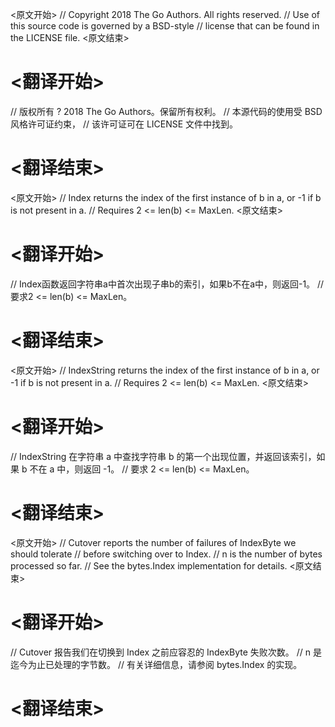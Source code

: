 
<原文开始>
// Copyright 2018 The Go Authors. All rights reserved.
// Use of this source code is governed by a BSD-style
// license that can be found in the LICENSE file.
<原文结束>

# <翻译开始>
// 版权所有 ? 2018 The Go Authors。保留所有权利。
// 本源代码的使用受 BSD 风格许可证约束，
// 该许可证可在 LICENSE 文件中找到。
# <翻译结束>


<原文开始>
// Index returns the index of the first instance of b in a, or -1 if b is not present in a.
// Requires 2 <= len(b) <= MaxLen.
<原文结束>

# <翻译开始>
// Index函数返回字符串a中首次出现子串b的索引，如果b不在a中，则返回-1。
// 要求2 <= len(b) <= MaxLen。
# <翻译结束>


<原文开始>
// IndexString returns the index of the first instance of b in a, or -1 if b is not present in a.
// Requires 2 <= len(b) <= MaxLen.
<原文结束>

# <翻译开始>
// IndexString 在字符串 a 中查找字符串 b 的第一个出现位置，并返回该索引，如果 b 不在 a 中，则返回 -1。
// 要求 2 <= len(b) <= MaxLen。
# <翻译结束>


<原文开始>
// Cutover reports the number of failures of IndexByte we should tolerate
// before switching over to Index.
// n is the number of bytes processed so far.
// See the bytes.Index implementation for details.
<原文结束>

# <翻译开始>
// Cutover 报告我们在切换到 Index 之前应容忍的 IndexByte 失败次数。
// n 是迄今为止已处理的字节数。
// 有关详细信息，请参阅 bytes.Index 的实现。
# <翻译结束>

